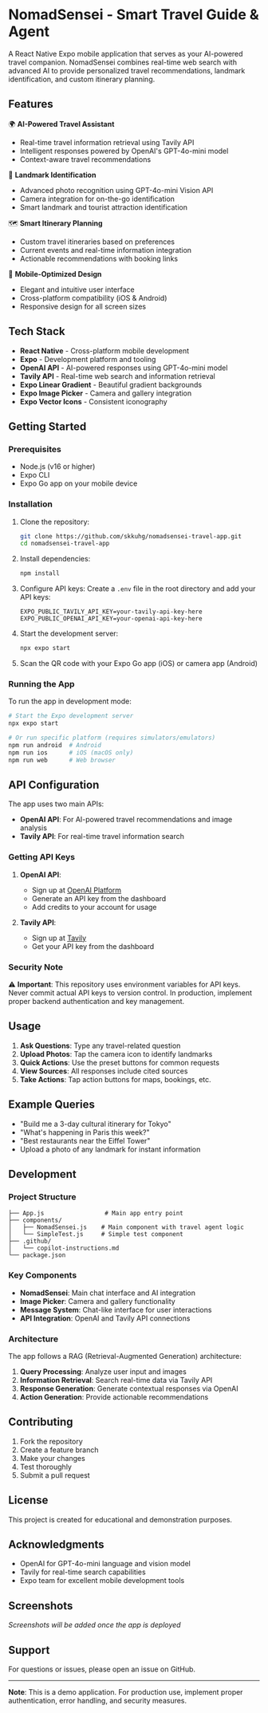 # NomadSensei - Smart Travel Guide & Agent

A React Native Expo mobile application that serves as your AI-powered travel companion. NomadSensei combines real-time web search with advanced AI to provide personalized travel recommendations, landmark identification, and custom itinerary planning.

## Features

🌍 **AI-Powered Travel Assistant**
- Real-time travel information retrieval using Tavily API
- Intelligent responses powered by OpenAI's GPT-4o-mini model
- Context-aware travel recommendations

📸 **Landmark Identification**
- Advanced photo recognition using GPT-4o-mini Vision API
- Camera integration for on-the-go identification
- Smart landmark and tourist attraction identification

🗺️ **Smart Itinerary Planning**
- Custom travel itineraries based on preferences
- Current events and real-time information integration
- Actionable recommendations with booking links

📱 **Mobile-Optimized Design**
- Elegant and intuitive user interface
- Cross-platform compatibility (iOS & Android)
- Responsive design for all screen sizes

## Tech Stack

- **React Native** - Cross-platform mobile development
- **Expo** - Development platform and tooling
- **OpenAI API** - AI-powered responses using GPT-4o-mini model
- **Tavily API** - Real-time web search and information retrieval
- **Expo Linear Gradient** - Beautiful gradient backgrounds
- **Expo Image Picker** - Camera and gallery integration
- **Expo Vector Icons** - Consistent iconography

## Getting Started

### Prerequisites

- Node.js (v16 or higher)
- Expo CLI
- Expo Go app on your mobile device

### Installation

1. Clone the repository:
   ```bash
   git clone https://github.com/skkuhg/nomadsensei-travel-app.git
   cd nomadsensei-travel-app
   ```

2. Install dependencies:
   ```bash
   npm install
   ```

3. Configure API keys:
   Create a `.env` file in the root directory and add your API keys:
   ```
   EXPO_PUBLIC_TAVILY_API_KEY=your-tavily-api-key-here
   EXPO_PUBLIC_OPENAI_API_KEY=your-openai-api-key-here
   ```

4. Start the development server:
   ```bash
   npx expo start
   ```

5. Scan the QR code with your Expo Go app (iOS) or camera app (Android)

### Running the App

To run the app in development mode:

```bash
# Start the Expo development server
npx expo start

# Or run specific platform (requires simulators/emulators)
npm run android  # Android
npm run ios      # iOS (macOS only)
npm run web      # Web browser
```

## API Configuration

The app uses two main APIs:

- **OpenAI API**: For AI-powered travel recommendations and image analysis
- **Tavily API**: For real-time travel information search

### Getting API Keys

1. **OpenAI API**: 
   - Sign up at [OpenAI Platform](https://platform.openai.com/)
   - Generate an API key from the dashboard
   - Add credits to your account for usage

2. **Tavily API**:
   - Sign up at [Tavily](https://tavily.com/)
   - Get your API key from the dashboard

### Security Note

⚠️ **Important**: This repository uses environment variables for API keys. Never commit actual API keys to version control. In production, implement proper backend authentication and key management.

## Usage

1. **Ask Questions**: Type any travel-related question
2. **Upload Photos**: Tap the camera icon to identify landmarks
3. **Quick Actions**: Use the preset buttons for common requests
4. **View Sources**: All responses include cited sources
5. **Take Actions**: Tap action buttons for maps, bookings, etc.

## Example Queries

- "Build me a 3-day cultural itinerary for Tokyo"
- "What's happening in Paris this week?"
- "Best restaurants near the Eiffel Tower"
- Upload a photo of any landmark for instant information

## Development

### Project Structure

```
├── App.js                 # Main app entry point
├── components/
│   ├── NomadSensei.js    # Main component with travel agent logic
│   └── SimpleTest.js     # Simple test component
├── .github/
│   └── copilot-instructions.md
└── package.json
```

### Key Components

- **NomadSensei**: Main chat interface and AI integration
- **Image Picker**: Camera and gallery functionality
- **Message System**: Chat-like interface for user interactions
- **API Integration**: OpenAI and Tavily API connections

### Architecture

The app follows a RAG (Retrieval-Augmented Generation) architecture:

1. **Query Processing**: Analyze user input and images
2. **Information Retrieval**: Search real-time data via Tavily API
3. **Response Generation**: Generate contextual responses via OpenAI
4. **Action Generation**: Provide actionable recommendations

## Contributing

1. Fork the repository
2. Create a feature branch
3. Make your changes
4. Test thoroughly
5. Submit a pull request

## License

This project is created for educational and demonstration purposes.

## Acknowledgments

- OpenAI for GPT-4o-mini language and vision model
- Tavily for real-time search capabilities
- Expo team for excellent mobile development tools

## Screenshots

*Screenshots will be added once the app is deployed*

## Support

For questions or issues, please open an issue on GitHub.

---

**Note**: This is a demo application. For production use, implement proper authentication, error handling, and security measures.